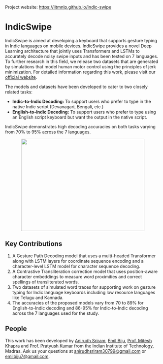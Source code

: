Project website: https://iitmnlp.github.io/indic-swipe
# IndicSwipe

IndicSwipe is aimed at developing a keyboard that supports gesture typing in Indic languages on mobile devices. IndicSwipe provides a novel Deep Learning architecture that jointly uses Transformers and LSTMs to accurately decode noisy swipe inputs and has been tested on 7 languages. To further research in this field, we release two datasets that are generated by simulations that model human motor control using the principles of jerk minimization. For detailed information regarding this work, please visit our [official website](https://iitmnlp.github.io/indic-swipe/). 

The models and datasets have been developed to cater to two closely related tasks:

- **Indic-to-Indic Decoding:** To support users who prefer to type in the native Indic script (Devanagari, Bengali, etc.)
- **English-to-Indic Decoding:** To support users who prefer to type using an English script keyboard but want the output in the native script.

IndicSwipe demonstrates high decoding accuracies on both tasks varying from 70% to 95% across the 7 languages.

<p align="center">
   <img src="../gh-pages/assets/images/gesture_sample.jpg" width=400 height=300>
</p>

## Key Contributions

1. A Gesture Path Decoding model that uses a multi-headed Transformer along with LSTM layers for coordinate sequence encoding and a character-level LSTM model for character sequence decoding.
2. A Contrastive Transliteration correction model that uses position-aware character embeddings to measure word proximities and correct spellings of transliterated words.
3. Two datasets of simulated word traces for supporting work on gesture typing for Indic language keyboards including low resource languages like Telugu and Kannada.
4. The accuracies of the proposed models vary from 70 to 89% for English-to-Indic decoding and 86-95% for Indic-to-Indic decoding across the 7 languages used for the study.

## People

This work has been developed by [Anirudh Sriram](https://github.com/anirudhs123), [Emil Biju](https://github.com/emilbiju), [Prof. Mitesh Khapra](https://www.cse.iitm.ac.in/~miteshk/) and [Prof. Pratyush Kumar](https://www.cse.iitm.ac.in/~pratyush/) from the Indian Institute of Technology, Madras. Ask us your questions at [anirudhsriram30799@gmail.com](mailto:anirudhsriram30799@gmail.com) or [emilbiju7@gmail.com](mailto:emilbiju7@gmail.com).
